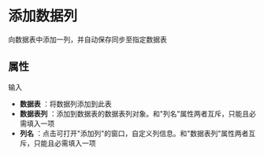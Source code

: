 # 添加数据列

向数据表中添加一列，并自动保存同步至指定数据表

## 属性

输入

- **数据表** ：将数据列添加到此表
- **数据表列** ：添加到数据表的数据表列对象。和&quot;列名&quot;属性两者互斥，只能且必需填入一项
- **列名** ：点击可打开&quot;添加列&quot;的窗口，自定义列信息。和&quot;数据表列&quot;属性两者互斥，只能且必需填入一项
